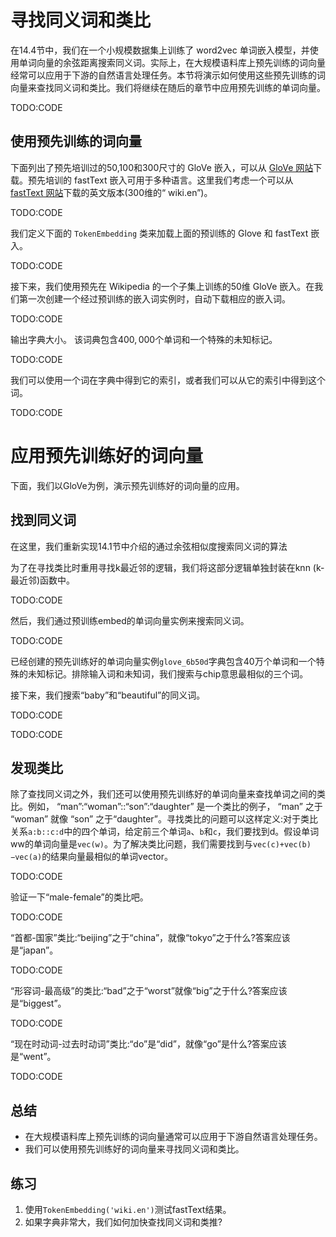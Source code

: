 

<!--
 * @version:
 * @Author:  StevenJokess https://github.com/StevenJokess
 * @Date: 2020-08-15 13:37:37
 * @LastEditors:  StevenJokess https://github.com/StevenJokess
 * @LastEditTime: 2020-10-21 17:43:33
 * @Description:MT,improve
 * @TODO::
 * @Reference:http://preview.d2l.ai/d2l-en/master/chapter_natural-language-processing-pretraining/similarity-analogy.html
-->

# 寻找同义词和类比

在14.4节中，我们在一个小规模数据集上训练了 word2vec 单词嵌入模型，并使用单词向量的余弦距离搜索同义词。实际上，在大规模语料库上预先训练的词向量经常可以应用于下游的自然语言处理任务。本节将演示如何使用这些预先训练的词向量来查找同义词和类比。我们将继续在随后的章节中应用预先训练的单词向量。

TODO:CODE

## 使用预先训练的词向量

下面列出了预先培训过的50,100和300尺寸的 GloVe 嵌入，可以从 [GloVe 网站](https://nlp.stanford.edu/projects/glove/)下载。预先培训的 fastText 嵌入可用于多种语言。这里我们考虑一个可以从 [fastText 网站](https://fasttext.cc/)下载的英文版本(300维的“ wiki.en”)。

TODO:CODE

我们定义下面的 `TokenEmbedding` 类来加载上面的预训练的 Glove 和 fastText 嵌入。

TODO:CODE

接下来，我们使用预先在 Wikipedia 的一个子集上训练的50维 GloVe 嵌入。在我们第一次创建一个经过预训练的嵌入词实例时，自动下载相应的嵌入词。

TODO:CODE

输出字典大小。 该词典包含$400,000$个单词和一个特殊的未知标记。

TODO:CODE

我们可以使用一个词在字典中得到它的索引，或者我们可以从它的索引中得到这个词。

TODO:CODE

# 应用预先训练好的词向量

下面，我们以GloVe为例，演示预先训练好的词向量的应用。

## 找到同义词

在这里，我们重新实现14.1节中介绍的通过余弦相似度搜索同义词的算法

为了在寻找类比时重用寻找k最近邻的逻辑，我们将这部分逻辑单独封装在knn (k-最近邻)函数中。

TODO:CODE

然后，我们通过预训练embed的单词向量实例来搜索同义词。

TODO:CODE

已经创建的预先训练好的单词向量实例`glove_6b50d`字典包含40万个单词和一个特殊的未知标记。排除输入词和未知词，我们搜索与chip意思最相似的三个词。

接下来，我们搜索“baby”和“beautiful”的同义词。

TODO:CODE

TODO:CODE

## 发现类比

除了查找同义词之外，我们还可以使用预先训练好的单词向量来查找单词之间的类比。例如， “man”:“woman”::“son”:“daughter” 是一个类比的例子， “man” 之于 “woman” 就像 “son” 之于“daughter”。寻找类比的问题可以这样定义:对于类比关系`a:b::c:d`中的四个单词，给定前三个单词`a`、`b`和`c`，我们要找到d。假设单词ww的单词向量是`vec(w)`。为了解决类比问题，我们需要找到与`vec(c)+vec(b)−vec(a)`的结果向量最相似的单词vector。

TODO:CODE

验证一下“male-female”的类比吧。

TODO:CODE

“首都-国家”类比:“beijing”之于“china”，就像“tokyo”之于什么?答案应该是“japan”。

TODO:CODE

“形容词-最高级”的类比:“bad”之于“worst”就像“big”之于什么?答案应该是“biggest”。

TODO:CODE

“现在时动词-过去时动词”类比:“do”是“did”，就像“go”是什么?答案应该是“went”。

TODO:CODE

## 总结

* 在大规模语料库上预先训练的词向量通常可以应用于下游自然语言处理任务。
* 我们可以使用预先训练好的词向量来寻找同义词和类比。

## 练习

1. 使用`TokenEmbedding('wiki.en')`测试fastText结果。
1. 如果字典非常大，我们如何加快查找同义词和类推?
